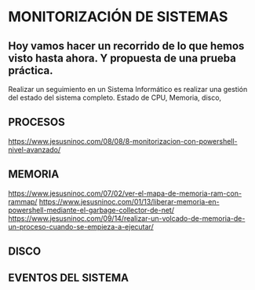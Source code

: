 # MONITORIZACIÓN DE SISTEMAS

## Hoy vamos hacer un recorrido de lo que hemos visto hasta ahora. Y propuesta de una prueba práctica.

Realizar un seguimiento en un Sistema Informático es realizar una gestión del estado del sistema completo. Estado de CPU, Memoria, disco,


## PROCESOS
https://www.jesusninoc.com/08/08/8-monitorizacion-con-powershell-nivel-avanzado/

## MEMORIA
https://www.jesusninoc.com/07/02/ver-el-mapa-de-memoria-ram-con-rammap/
https://www.jesusninoc.com/01/13/liberar-memoria-en-powershell-mediante-el-garbage-collector-de-net/
https://www.jesusninoc.com/09/14/realizar-un-volcado-de-memoria-de-un-proceso-cuando-se-empieza-a-ejecutar/

## DISCO

## EVENTOS DEL SISTEMA
